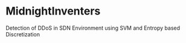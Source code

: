 # MidnightInventers
Detection of DDoS in SDN Environment using SVM and Entropy based Discretization
